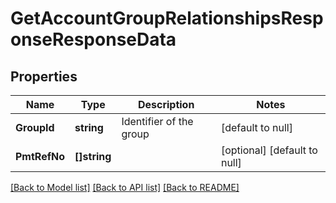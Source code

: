 # GetAccountGroupRelationshipsResponseResponseData

## Properties
Name | Type | Description | Notes
------------ | ------------- | ------------- | -------------
**GroupId** | **string** | Identifier of the group | [default to null]
**PmtRefNo** | **[]string** |  | [optional] [default to null]

[[Back to Model list]](../README.md#documentation-for-models) [[Back to API list]](../README.md#documentation-for-api-endpoints) [[Back to README]](../README.md)

